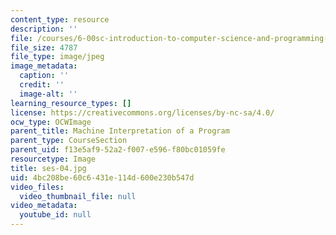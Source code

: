 ```yaml
---
content_type: resource
description: ''
file: /courses/6-00sc-introduction-to-computer-science-and-programming-spring-2011/4bc208be60c6431e114d600e230b547d_ses-04.jpg
file_size: 4787
file_type: image/jpeg
image_metadata:
  caption: ''
  credit: ''
  image-alt: ''
learning_resource_types: []
license: https://creativecommons.org/licenses/by-nc-sa/4.0/
ocw_type: OCWImage
parent_title: Machine Interpretation of a Program
parent_type: CourseSection
parent_uid: f13e5af9-52a2-f007-e596-f80bc01059fe
resourcetype: Image
title: ses-04.jpg
uid: 4bc208be-60c6-431e-114d-600e230b547d
video_files:
  video_thumbnail_file: null
video_metadata:
  youtube_id: null
---
```

